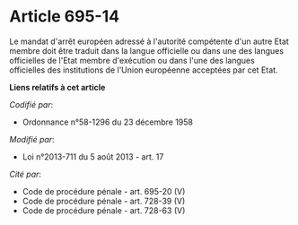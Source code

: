# Article 695-14

Le mandat d'arrêt européen adressé à l'autorité compétente d'un autre Etat membre doit être traduit dans la langue officielle
ou dans une des langues officielles de l'Etat membre d'exécution ou dans l'une des langues officielles des institutions  de
l'Union européenne acceptées par cet Etat.

**Liens relatifs à cet article**

_Codifié par_:

  - Ordonnance n°58-1296 du 23 décembre 1958

_Modifié par_:

  - Loi n°2013-711 du 5 août 2013 - art. 17

_Cité par_:

  - Code de procédure pénale - art. 695-20 (V)
  - Code de procédure pénale - art. 728-39 (V)
  - Code de procédure pénale - art. 728-63 (V)
